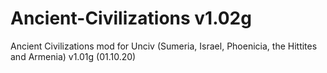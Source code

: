 # Ancient-Civilizations v1.02g
Ancient Civilizations mod for Unciv (Sumeria, Israel, Phoenicia, the Hittites and Armenia)
v1.01g (01.10.20)
